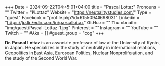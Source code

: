 +++
Date = 2024-09-22T04:45:01+04:00
title = "Pascal Lottaz"
Pronouns = ""
Twitter = "PLottaz"
Website = "https://neutralitystudies.com/"
Type = "guest"
Facebook = "profile.php?id=61550940698031"
Linkedin = "https://jp.linkedin.com/in/pascallottaz"
GitHub = ""
Thumbnail = "img/guest/Pascal-Lottaz-1.jpg"
Pinterest = ""
Instagram = ""
YouTube = ""
Twitch = ""
#Aka = []
#guest_group = "cog"
+++

__Dr. Pascal Lottaz__ is an associate professor of law at the University of Kyoto, in Japan. He specializes in the study of neutrality in international relations, Geopolitics in East Asia, European Politics, Nuclear Nonproliferation, and the study of the Second World War.
